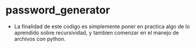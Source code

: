 # password_generator
* La finalidad de este codigo es simplemente poner en practica algo de lo aprendido sobre recursividad, y tambien comenzar en el manejo de archivos con python.
